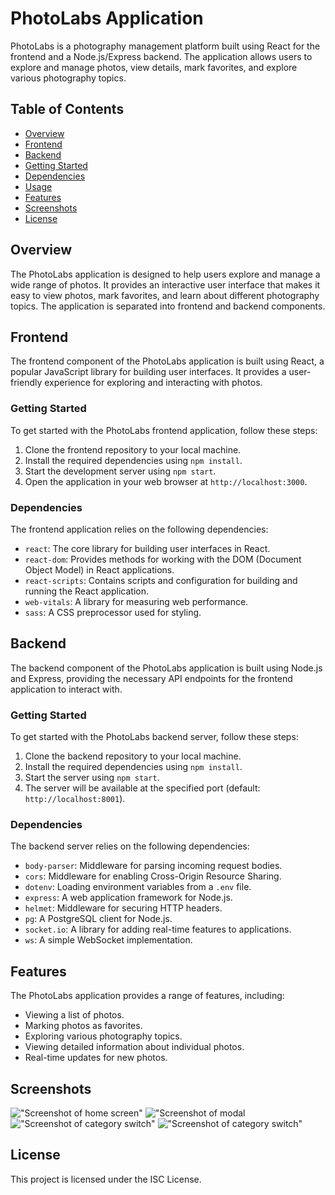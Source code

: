 # PhotoLabs Application

PhotoLabs is a photography management platform built using React for the frontend and a Node.js/Express backend. The application allows users to explore and manage photos, view details, mark favorites, and explore various photography topics.

## Table of Contents
- [Overview](#overview)
- [Frontend](#frontend)
- [Backend](#backend)
- [Getting Started](#getting-started)
- [Dependencies](#dependencies)
- [Usage](#usage)
- [Features](#features)
- [Screenshots](#screenshots)
- [License](#license)

## Overview

The PhotoLabs application is designed to help users explore and manage a wide range of photos. It provides an interactive user interface that makes it easy to view photos, mark favorites, and learn about different photography topics. The application is separated into frontend and backend components.

## Frontend

The frontend component of the PhotoLabs application is built using React, a popular JavaScript library for building user interfaces. It provides a user-friendly experience for exploring and interacting with photos.

### Getting Started

To get started with the PhotoLabs frontend application, follow these steps:

1. Clone the frontend repository to your local machine.
2. Install the required dependencies using `npm install`.
3. Start the development server using `npm start`.
4. Open the application in your web browser at `http://localhost:3000`.

### Dependencies

The frontend application relies on the following dependencies:

- `react`: The core library for building user interfaces in React.
- `react-dom`: Provides methods for working with the DOM (Document Object Model) in React applications.
- `react-scripts`: Contains scripts and configuration for building and running the React application.
- `web-vitals`: A library for measuring web performance.
- `sass`: A CSS preprocessor used for styling.

## Backend

The backend component of the PhotoLabs application is built using Node.js and Express, providing the necessary API endpoints for the frontend application to interact with.

### Getting Started

To get started with the PhotoLabs backend server, follow these steps:

1. Clone the backend repository to your local machine.
2. Install the required dependencies using `npm install`.
3. Start the server using `npm start`.
4. The server will be available at the specified port (default: `http://localhost:8001`).

### Dependencies

The backend server relies on the following dependencies:

- `body-parser`: Middleware for parsing incoming request bodies.
- `cors`: Middleware for enabling Cross-Origin Resource Sharing.
- `dotenv`: Loading environment variables from a `.env` file.
- `express`: A web application framework for Node.js.
- `helmet`: Middleware for securing HTTP headers.
- `pg`: A PostgreSQL client for Node.js.
- `socket.io`: A library for adding real-time features to applications.
- `ws`: A simple WebSocket implementation.

## Features

The PhotoLabs application provides a range of features, including:

- Viewing a list of photos.
- Marking photos as favorites.
- Exploring various photography topics.
- Viewing detailed information about individual photos.
- Real-time updates for new photos.

## Screenshots

!["Screenshot of home screen"](https://github.com/BSMuse/photo-labs/blob/master/docs/photolabs_home.png)
!["Screenshot of modal](https://github.com/BSMuse/photo-labs/blob/master/docs/photolabs_modal.png)
!["Screenshot of category switch"](https://github.com/BSMuse/photo-labs/blob/master/docs/photolabs_animals.png)
!["Screenshot of category switch"](https://github.com/BSMuse/photo-labs/blob/master/docs/photolabs_nature.png)

## License

This project is licensed under the ISC License.

